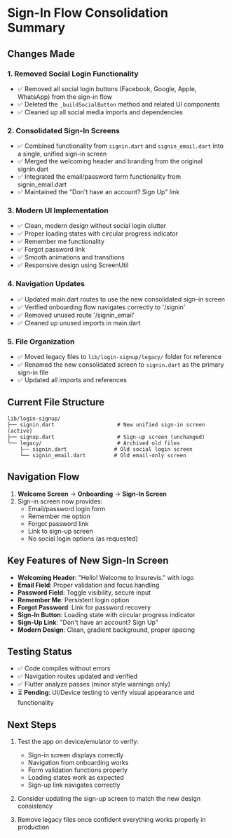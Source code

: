 # Sign-In Flow Consolidation Summary

## Changes Made

### 1. Removed Social Login Functionality
- ✅ Removed all social login buttons (Facebook, Google, Apple, WhatsApp) from the sign-in flow
- ✅ Deleted the `_buildSocialButton` method and related UI components
- ✅ Cleaned up all social media imports and dependencies

### 2. Consolidated Sign-In Screens
- ✅ Combined functionality from `signin.dart` and `signin_email.dart` into a single, unified sign-in screen
- ✅ Merged the welcoming header and branding from the original signin.dart
- ✅ Integrated the email/password form functionality from signin_email.dart
- ✅ Maintained the "Don't have an account? Sign Up" link

### 3. Modern UI Implementation
- ✅ Clean, modern design without social login clutter
- ✅ Proper loading states with circular progress indicator
- ✅ Remember me functionality
- ✅ Forgot password link
- ✅ Smooth animations and transitions
- ✅ Responsive design using ScreenUtil

### 4. Navigation Updates
- ✅ Updated main.dart routes to use the new consolidated sign-in screen
- ✅ Verified onboarding flow navigates correctly to '/signin'
- ✅ Removed unused route '/signin_email'
- ✅ Cleaned up unused imports in main.dart

### 5. File Organization
- ✅ Moved legacy files to `lib/login-signup/legacy/` folder for reference
- ✅ Renamed the new consolidated screen to `signin.dart` as the primary sign-in file
- ✅ Updated all imports and references

## Current File Structure

```
lib/login-signup/
├── signin.dart                    # New unified sign-in screen (active)
├── signup.dart                    # Sign-up screen (unchanged)
└── legacy/                        # Archived old files
    ├── signin.dart               # Old social login screen
    └── signin_email.dart         # Old email-only screen
```

## Navigation Flow

1. **Welcome Screen** → **Onboarding** → **Sign-In Screen**
2. Sign-in screen now provides:
   - Email/password login form
   - Remember me option
   - Forgot password link
   - Link to sign-up screen
   - No social login options (as requested)

## Key Features of New Sign-In Screen

- **Welcoming Header**: "Hello! Welcome to Insurevis." with logo
- **Email Field**: Proper validation and focus handling
- **Password Field**: Toggle visibility, secure input
- **Remember Me**: Persistent login option
- **Forgot Password**: Link for password recovery
- **Sign-In Button**: Loading state with circular progress indicator
- **Sign-Up Link**: "Don't have an account? Sign Up"
- **Modern Design**: Clean, gradient background, proper spacing

## Testing Status

- ✅ Code compiles without errors
- ✅ Navigation routes updated and verified
- ✅ Flutter analyze passes (minor style warnings only)
- ⏳ **Pending**: UI/Device testing to verify visual appearance and functionality

## Next Steps

1. Test the app on device/emulator to verify:
   - Sign-in screen displays correctly
   - Navigation from onboarding works
   - Form validation functions properly
   - Loading states work as expected
   - Sign-up link navigates correctly

2. Consider updating the sign-up screen to match the new design consistency

3. Remove legacy files once confident everything works properly in production
